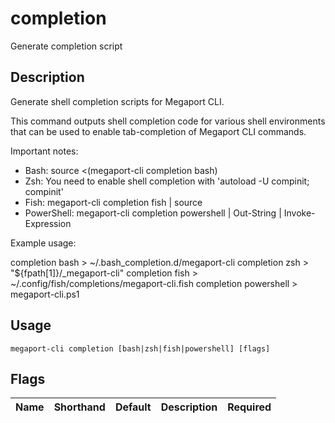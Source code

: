 # completion

Generate completion script

## Description

Generate shell completion scripts for Megaport CLI.

This command outputs shell completion code for various shell environments that can be used to enable tab-completion of Megaport CLI commands.

Important notes:
- Bash: source <(megaport-cli completion bash)
- Zsh: You need to enable shell completion with 'autoload -U compinit; compinit'
- Fish: megaport-cli completion fish | source
- PowerShell: megaport-cli completion powershell | Out-String | Invoke-Expression

Example usage:

completion bash > ~/.bash_completion.d/megaport-cli
completion zsh > "${fpath[1]}/_megaport-cli"
completion fish > ~/.config/fish/completions/megaport-cli.fish
completion powershell > megaport-cli.ps1



## Usage

```
megaport-cli completion [bash|zsh|fish|powershell] [flags]
```







## Flags

| Name | Shorthand | Default | Description | Required |
|------|-----------|---------|-------------|----------|



